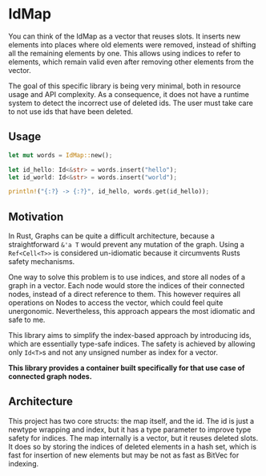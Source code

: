 

# IdMap

You can think of the IdMap as a vector that 
reuses slots. It inserts new elements into 
places where old elements were removed, 
instead of shifting all the remaining elements by one. 
This allows using indices to refer to elements, which
remain valid even after removing other elements from the vector. 

The goal of this specific library is being very minimal, 
both in resource usage and API complexity. 
As a consequence, it does not have a runtime system to detect the incorrect use of deleted ids. 
The user must take care to not use ids that have been deleted. 



## Usage

```rust
let mut words = IdMap::new();

let id_hello: Id<&str> = words.insert("hello");
let id_world: Id<&str> = words.insert("world");

println!("{:?} -> {:?}", id_hello, words.get(id_hello));

```

## Motivation 

In Rust, Graphs can be quite a difficult architecture, 
because a straightforward `&'a T` would prevent any mutation of the graph. 
Using a `Ref<Cell<T>>` is considered un-idiomatic 
because it circumvents Rusts safety mechanisms.

One way to solve this problem is to use 
indices, and store all nodes of a graph in a vector.
Each node would store the indices of their connected nodes, 
instead of a direct reference to them.
This however requires all operations on Nodes to access the vector, 
which could feel quite unergonomic. Nevertheless, this
approach appears the most idiomatic and safe to me. 

This library aims to simplify the index-based approach by
introducing ids, which are essentially type-safe indices.
The safety is achieved by allowing only `Id<T>`s 
and not any unsigned number as index for a vector. 


__This library provides a container built specifically for that use case of
connected graph nodes.__


## Architecture

This project has two core structs: the map itself, and the id. 
The id is just a newtype wrapping and index, but it has a type parameter
to improve type safety for indices. The map internally is a vector, 
but it reuses deleted slots. It does so by storing the indices 
of deleted elements in a hash set, which is fast for insertion of new elements 
but may be not as fast as BitVec for indexing. 
